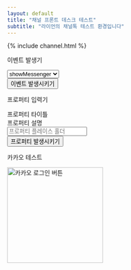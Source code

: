 ```yaml
---
layout: default
title: "채널 프론트 데스크 테스트"
subtitle: "라이언의 채널톡 테스트 환경입니다"
---
```

{% include channel.html %}
<script>
    window.addEventListener('DOMContentLoaded', (event) => {
        document.getElementById('c-header').remove();
        document.getElementById('c-footer').remove();
    });
</script>
<!-- 카카오 채널 추가 -->
<script>
  window.kakaoAsyncInit = function() {
    Kakao.Channel.createAddChannelButton({
      container: '#kakao-talk-channel-add-button',
    });
  };

  (function(d, s, id) {
    var js, fjs = d.getElementsByTagName(s)[0];
    if (d.getElementById(id)) return;
    js = d.createElement(s); js.id = id;
    js.src = 'https://t1.kakaocdn.net/kakao_js_sdk/2.5.0/kakao.channel.min.js';
    js.integrity = 'sha384-j5TN6EqladB+HIfGV8dVYRIzoJf9Fb4lvrkPmo9KlnDWpN1CZz8yC4rCH1ChRbbh';
    js.crossOrigin = 'anonymous';
    fjs.parentNode.insertBefore(js, fjs);
  })(document, 'script', 'kakao-js-sdk');
</script>
<!-- 카카오 채널 추가 끝 -->
<!-- 카카오 로그인 -->
<script src="https://t1.kakaocdn.net/kakao_js_sdk/2.5.0/kakao.min.js"
  integrity="sha384-kYPsUbBPlktXsY6/oNHSUDZoTX6+YI51f63jCPEIPFP09ttByAdxd2mEjKuhdqn4" crossorigin="anonymous"></script>
<script>
  Kakao.init('389a7ddbc92ba6a6cda26695c6492357'); // 사용하려는 앱의 JavaScript 키 입력
</script>

<script>
  function loginWithKakao() {
    Kakao.Auth.authorize({
      redirectUri: 'https://zoyi.cafe24.com/Api/Member/Oauth2ClientCallback/kakao/', // 사용하려는 앱의 Redirect Uri 입력
    });
  }

  // 아래는 데모를 위한 UI 코드입니다.
  displayToken()
  function displayToken() {
    var token = getCookie('authorize-access-token');

    if(token) {
      Kakao.Auth.setAccessToken(token);
      Kakao.Auth.getStatusInfo()
        .then(function(res) {
          if (res.status === 'connected') {
            document.getElementById('token-result').innerText
              = 'login success, token: ' + Kakao.Auth.getAccessToken();
          }
        })
        .catch(function(err) {
          Kakao.Auth.setAccessToken(null);
        });
    }
  }

  function getCookie(name) {
    var parts = document.cookie.split(name + '=');
    if (parts.length === 2) { return parts[1].split(';')[0]; }
  }
</script>
<!-- 카카오 로그인 끝 -->

<div class="o-wrapper">
    <div class="o-grid">
        <div class="m-wrapper__row">
            <div class="m-left">
                <p class="survey-title">이벤트 발생기</p>
                <div class="f-wrapper">
                    <div class="f-input-wrapper">
                        <select name="channelEventType" id="channelEventType" onChange="getEventType(this)">
                            <option value="showMessenger">showMessenger</option>
                            <option value="hideMessenger">hideMessenger</option>
                            <option value="addTags">addTags</option>
                            <option value="removeTags">removeTags</option>
                            <option value="custom">custom</option>
                        </select>
                        <span class="c-social-nav__icon" data-icon="ei-chevron-down" data-size="s"></span>
                    </div>
                </div>
                <input type="button" id="trackChannelEvent" class="button" value="이벤트 발생시키기" onclick="trackChannelEvent()">
            </div>
            <div class="m-left">
                <p class="survey-title">프로퍼티 입력기</p>
                <div class="f-wrapper">
                    <div class="f-input-wrapper">
                        <div class="f-title">
                        프로퍼티 타이틀
                        </div>
                        <div class="f-description">
                        프로퍼티 설명
                        </div>
                        <input type="text" id="property-1" class="input" placeholder="프로퍼티 플레이스 홀더">
                    </div>
                </div>
                <input type="button" id="trackChannelProperty" class="button" value="프로퍼티 발생시키기" onclick="trackChannelProperty()">
            </div>
            <div class="m-left">
                <p class="survey-title">카카오 테스트</p>
                <div id="kakao-talk-channel-add-button" data-channel-public-id="_IATxiK" data-size="large" data-support-multiple-densities="true"></div>
                <a id="kakao-login-btn" href="javascript:loginWithKakao()">
                    <img src="https://k.kakaocdn.net/14/dn/btroDszwNrM/I6efHub1SN5KCJqLm1Ovx1/o.jpg" width="222" alt="카카오 로그인 버튼" />
                </a>
                <p id="token-result"></p>
            </div>
        </div>
    </div>
</div>
<div id="snackbar-top"></div>